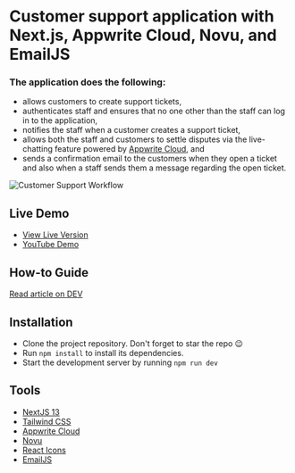 # Customer support application with Next.js,  Appwrite Cloud, Novu, and EmailJS

### The application does the following: 
- allows customers to create support tickets,
- authenticates staff and ensures that no one other than the staff can log in to the application,
- notifies the staff when a customer creates a support ticket,
- allows both the staff and customers to settle disputes via the live-chatting feature powered by [Appwrite Cloud](https://appwrite.io), and
- sends a confirmation email to the customers when they open a ticket and also when a staff sends them a message regarding the open ticket.
<img src="https://dev-to-uploads.s3.amazonaws.com/uploads/articles/5sh7cyk2gxrfcg6eg395.png" alt="Customer Support Workflow"/>

## Live Demo
- [View Live Version](https://firm-support.vercel.app)
- [YouTube Demo](https://www.youtube.com/watch?v=tnncdRhvLOg)

## How-to Guide
[Read article on DEV](https://dev.to/arshadayvid/building-a-customer-support-app-with-live-chat-and-notifications-using-nextjs-novu-and-appwrite-2fn8)

## Installation
- Clone the project repository. Don't forget to star the repo 😉
- Run `npm install` to install its dependencies.
- Start the development server by running `npm run dev`

## Tools
- [NextJS 13](https://nextjs.org/docs)
- [Tailwind CSS](https://tailwindcss.com/)
- [Appwrite Cloud](https://appwrite.io)
- [Novu](https://novu.co)
- [React Icons](https://react-icons.github.io/react-icons)
- [EmailJS](https://www.emailjs.com)
